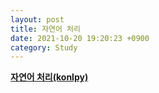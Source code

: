 ```yaml
---
layout: post
title: 자연어 처리
date: 2021-10-20 19:20:23 +0900
category: Study
---
```


**[자연어 처리(konlpy)](/images/konlpy.pdf)**